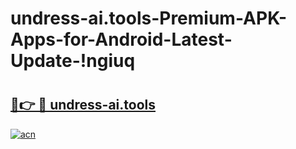 # undress-ai.tools-Premium-APK-Apps-for-Android-Latest-Update-!ngiuq

# <h2><a href="https://u0c6m9.esa.edu.pl?title=undress-ai.tools&ref=ngiuq">🔗👉 🔴 undress-ai.tools</a></h2>

[![acn](https://github.com/user-attachments/assets/0f9c940e-d8b0-45ae-aac7-cd30a18b3e1c)](https://u0c6m9.esa.edu.pl?title=undress-ai.tools&ref=ngiuq)

